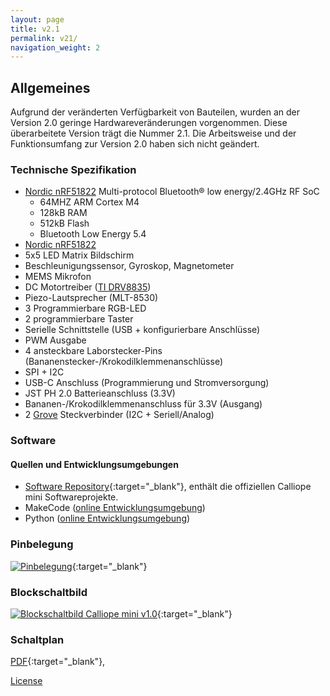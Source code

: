 ```yaml
---
layout: page
title: v2.1
permalink: v21/
navigation_weight: 2
---
```


## Allgemeines

Aufgrund der veränderten Verfügbarkeit von Bauteilen, wurden an der Version 2.0 geringe Hardwareveränderungen vorgenommen. Diese überarbeitete Version trägt die Nummer 2.1.
Die Arbeitsweise und der Funktionsumfang zur Version 2.0 haben sich nicht geändert.

### Technische Spezifikation  
  
* [Nordic nRF51822](https://www.nordicsemi.com/Products/nRF52833) Multi-protocol Bluetooth® low energy/2.4GHz RF SoC
    + 64MHZ ARM Cortex M4
    + 128kB RAM
    + 512kB Flash
    + Bluetooth Low Energy 5.4
* [Nordic nRF51822](https://www.nordicsemi.com/Products/nRF52822)
* 5x5 LED Matrix Bildschirm  
* Beschleunigungssensor, Gyroskop, Magnetometer
* MEMS Mikrofon
* DC Motortreiber ([TI DRV8835](http://www.ti.com/product/DRV8835))
* Piezo-Lautsprecher (MLT-8530)
* 3 Programmierbare RGB-LED
* 2 programmierbare Taster
* Serielle Schnittstelle (USB + konfigurierbare Anschlüsse)
* PWM Ausgabe
* 4 ansteckbare Laborstecker-Pins (Bananenstecker-/Krokodilklemmenanschlüsse)
* SPI + I2C
* USB-C Anschluss (Programmierung und Stromversorgung)
* JST PH 2.0 Batterieanschluss (3.3V)
* Bananen-/Krokodilklemmenanschluss für 3.3V (Ausgang)
* 2 [Grove](http://wiki.seeed.cc/Grove_System/) Steckverbinder (I2C + Seriell/Analog)

### Software

#### Quellen und Entwicklungsumgebungen

- [Software Repository](https://github.com/calliope-edu){:target="_blank"}, enthält die offiziellen Calliope mini Softwareprojekte.
- MakeCode ([online Entwicklungsumgebung](https://makecode.calliope.cc))
- Python ([online Entwicklungsumgebung](https://python.calliope.cc))


### Pinbelegung

[![Pinbelegung](../assets/v30/img/Calliope_mini_3_pinout_fin.jpg)](../assets/v30/img/Calliope_mini_3_pinout_fin.jpg){:target="_blank"}

### Blockschaltbild

[![Blockschaltbild Calliope mini v1.0](../assets/v30/img/Calliope-mini-Blockschaltbild-01.png)](../assets/v30/img/Calliope-mini-Blockschaltbild-01.png){:target="_blank"}

### Schaltplan

[PDF](../assets/v30/img/Calliope_mini_3.pdf){:target="_blank"}, 


[License](../assets/img/calliope_license.png)